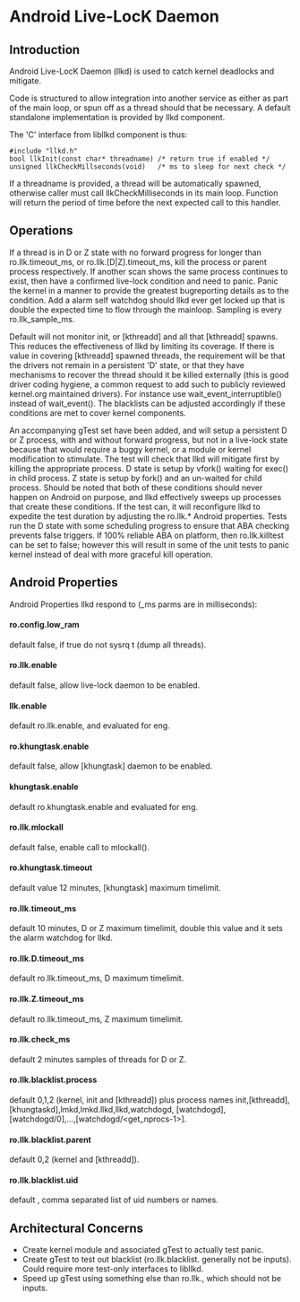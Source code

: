 Android Live-LocK Daemon
========================

Introduction
------------

Android Live-LocK Daemon (llkd) is used to catch kernel deadlocks and mitigate.

Code is structured to allow integration into another service as either as part
of the main loop, or spun off as a thread should that be necessary.  A default
standalone implementation is provided by llkd component.

The 'C' interface from libllkd component is thus:

    #include "llkd.h"
    bool llkInit(const char* threadname) /* return true if enabled */
    unsigned llkCheckMillseconds(void)   /* ms to sleep for next check */

If a threadname is provided, a thread will be automatically spawned, otherwise
caller must call llkCheckMilliseconds in its main loop.  Function will return
the period of time before the next expected call to this handler.

Operations
----------

If a thread is in D or Z state with no forward progress for longer than
ro.llk.timeout_ms, or ro.llk.[D|Z].timeout_ms, kill the process or parent
process respectively.  If another scan shows the same process continues to
exist, then have a confirmed live-lock condition and need to panic.  Panic
the kernel in a manner to provide the greatest bugreporting details as to the
condition.  Add a alarm self watchdog should llkd ever get locked up that is
double the expected time to flow through the mainloop.  Sampling is every
ro.llk_sample_ms.

Default will not monitor init, or [kthreadd] and all that [kthreadd] spawns.
This reduces the effectiveness of llkd by limiting its coverage.  If there is
value in covering [kthreadd] spawned threads, the requirement will be that
the drivers not remain in a persistent 'D' state, or that they have mechanisms
to recover the thread should it be killed externally (this is good driver
coding hygiene, a common request to add such to publicly reviewed kernel.org
maintained drivers).  For instance use wait_event_interruptible() instead of
wait_event().  The blacklists can be adjusted accordingly if these
conditions are met to cover kernel components.

An accompanying gTest set have been added, and will setup a persistent D or Z
process, with and without forward progress, but not in a live-lock state
because that would require a buggy kernel, or a module or kernel modification
to stimulate.  The test will check that llkd will mitigate first by killing
the appropriate process.  D state is setup by vfork() waiting for exec() in
child process.  Z state is setup by fork() and an un-waited for child process.
Should be noted that both of these conditions should never happen on Android
on purpose, and llkd effectively sweeps up processes that create these
conditions.  If the test can, it will reconfigure llkd to expedite the test
duration by adjusting the ro.llk.* Android properties.  Tests run the D state
with some scheduling progress to ensure that ABA checking prevents false
triggers. If 100% reliable ABA on platform, then ro.llk.killtest can be
set to false; however this will result in some of the unit tests to panic
kernel instead of deal with more graceful kill operation.

Android Properties
------------------

Android Properties llkd respond to (<prop>_ms parms are in milliseconds):

#### ro.config.low_ram
default false, if true do not sysrq t (dump all threads).

#### ro.llk.enable
default false, allow live-lock daemon to be enabled.

#### llk.enable
default ro.llk.enable, and evaluated for eng.

#### ro.khungtask.enable
default false, allow [khungtask] daemon to be enabled.

#### khungtask.enable
default ro.khungtask.enable and evaluated for eng.

#### ro.llk.mlockall
default false, enable call to mlockall().

#### ro.khungtask.timeout
default value 12 minutes, [khungtask] maximum timelimit.

#### ro.llk.timeout_ms
default 10 minutes, D or Z maximum timelimit, double this value and it sets
the alarm watchdog for llkd.

#### ro.llk.D.timeout_ms
default ro.llk.timeout_ms, D maximum timelimit.

#### ro.llk.Z.timeout_ms
default ro.llk.timeout_ms, Z maximum timelimit.

#### ro.llk.check_ms
default 2 minutes samples of threads for D or Z.

#### ro.llk.blacklist.process
default 0,1,2 (kernel, init and [kthreadd]) plus process names
init,[kthreadd],[khungtaskd],lmkd,lmkd.llkd,llkd,watchdogd,
[watchdogd],[watchdogd/0],...,[watchdogd/<get_nprocs-1>].

#### ro.llk.blacklist.parent
default 0,2 (kernel and [kthreadd]).

#### ro.llk.blacklist.uid
default <empty>, comma separated list of uid numbers or names.

Architectural Concerns
----------------------

- Create kernel module and associated gTest to actually test panic.
- Create gTest to test out blacklist (ro.llk.blacklist.<properties> generally
  not be inputs).  Could require more test-only interfaces to libllkd.
- Speed up gTest using something else than ro.llk.<properties>, which should
  not be inputs.
